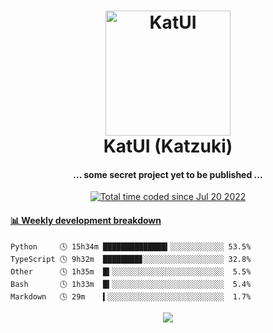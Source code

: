 <h1 align="center">
  <img src="https://kokecacao.me/static/img/katzuki.png" alt="KatUI" width="200">
  <br>KatUI (Katzuki)<br>
</h1>

<h4 align="center">... some secret project yet to be published ...</h4>

<p align="center">
  <a href="https://wakatime.com/@5d39136d-911d-4ceb-9dae-178d9dbef0cd"><img src="https://wakatime.com/badge/user/5d39136d-911d-4ceb-9dae-178d9dbef0cd.svg" alt="Total time coded since Jul 20 2022" /></a>
</p>

<!-- waka-box start -->
#### <a href="https://gist.github.com/5db7183a9e07f1193716cb2b94e5d0e1" target="_blank">📊 Weekly development breakdown</a>
```text
Python     🕓 15h34m ██████████████▍░░░░░░░░░░░░ 53.5%
TypeScript 🕓 9h32m  ████████▊░░░░░░░░░░░░░░░░░░ 32.8%
Other      🕓 1h35m  █▍░░░░░░░░░░░░░░░░░░░░░░░░░  5.5%
Bash       🕓 1h33m  █▍░░░░░░░░░░░░░░░░░░░░░░░░░  5.4%
Markdown   🕓 29m    ▍░░░░░░░░░░░░░░░░░░░░░░░░░░  1.7%
```
<!-- Powered by https://github.com/YouEclipse/waka-box-go . -->
<!-- waka-box end -->

<p align="center">
  <img src="https://count.getloli.com/get/@:koke_cacao?theme=rule34">
</p>
